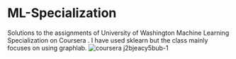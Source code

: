 # ML-Specialization
Solutions to the assignments of University of Washington Machine Learning Specialization on Coursera .
I have used sklearn but the class mainly focuses on using graphlab.
![coursera j2bjeacy5bub-1](https://cloud.githubusercontent.com/assets/13833094/24130041/5d37e21c-0e0c-11e7-90d6-638cba3e86b5.png)
